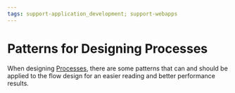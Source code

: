 ```yaml
---
tags: support-application_development; support-webapps
---
```


# Patterns for Designing Processes

When designing [Processes](../process.md), there are some patterns that can and should be applied to the flow design for an easier reading and better performance results.